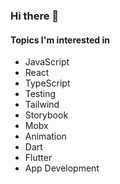 ### Hi there 👋

#### Topics I'm interested in
* JavaScript
* React
* TypeScript
* Testing
* Tailwind
* Storybook
* Mobx
* Animation
* Dart
* Flutter
* App Development

<!--
**spadin/spadin** is a ✨ _special_ ✨ repository because its `README.md` (this file) appears on your GitHub profile.

Here are some ideas to get you started:

- 🔭 I’m currently working on ...
- 🌱 I’m currently learning ...
- 👯 I’m looking to collaborate on ...
- 🤔 I’m looking for help with ...
- 💬 Ask me about ...
- 📫 How to reach me: ...
- 😄 Pronouns: ...
- ⚡ Fun fact: ...
-->
